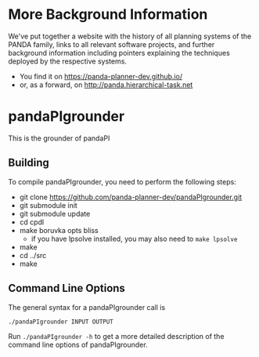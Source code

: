 # More Background Information

We've put together a website with the history of all planning systems of the PANDA family, links to all relevant software projects, and further background information including pointers explaining the techniques deployed by the respective systems.

- You find it on https://panda-planner-dev.github.io/
- or, as a forward, on http://panda.hierarchical-task.net


# pandaPIgrounder

This is the grounder of pandaPI


## Building

To compile pandaPIgrounder, you need to perform the following steps:

 - git clone https://github.com/panda-planner-dev/pandaPIgrounder.git
 - git submodule init
 - git submodule update
 - cd cpdl
 - make boruvka opts bliss
	- if you have lpsolve installed, you may also need to ```make lpsolve```
 - make
 - cd ../src
 - make

## Command Line Options

The general syntax for a pandaPIgrounder call is
```
./pandaPIgrounder INPUT OUTPUT
```

Run `./pandaPIgrounder -h` to get a more detailed description of the command line options of pandaPIgrounder.
